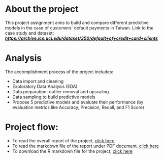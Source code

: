 # About the project
This project assignment aims to build and compare different predictive models in the case of customers' default payments in Taiwan.
Link to the case study and dataset: ***https://archive.ics.uci.edu/dataset/350/default+of+credit+card+clients***

# Analysis
The accomplishment process of the project includes:
- Data import and cleaning
- Exploratory Data Analysis (EDA)
- Data preparation: outlier removal and upscaling
- Data sampling to build predictive models
- Propose 5 predictive models and evaluate their performance (by evaluation metrics like Accuracy, Precision, Recall, and F1 Score)

# Project flow:
- To read the overall report of the project, [click here](Report_Credit_Card_Prediction_Models.pdf)
- To read the markdown file of the report under PDF document, [click here](markdown_pdf_file.pdf)
- To download the R markdown file for the project, [click here](Credit_Card_Approval_prediction.rmd)


